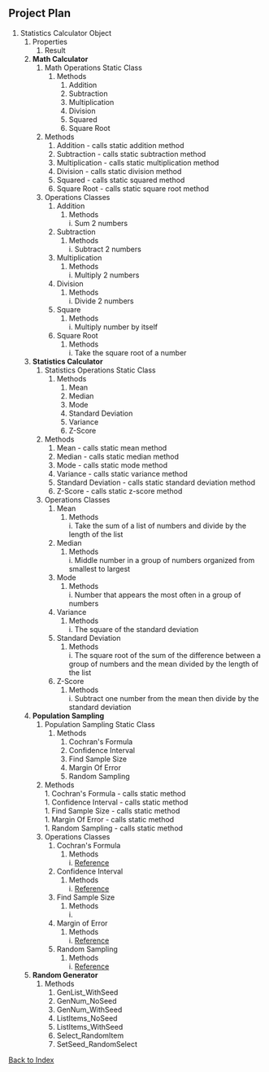 ## Project Plan


1. Statistics Calculator Object    
    1. Properties      
        1. Result 
    1.  **Math Calculator**  
        1. Math Operations Static Class  
            1. Methods  
                1. Addition   
                1. Subtraction  
                1. Multiplication  
                1. Division  
                1. Squared  
                1. Square Root  
        1. Methods  
            1. Addition - calls static addition method    
            1. Subtraction - calls static subtraction method  
            1. Multiplication - calls static multiplication method  
            1. Division - calls static division method  
            1. Squared - calls static squared method  
            1. Square Root - calls static square root method    
        1. Operations Classes    
            1. Addition  
                1. Methods  
                    i. Sum 2 numbers  
            1. Subtraction  
                1. Methods  
                    i. Subtract 2 numbers  
            1.  Multiplication  
                1. Methods  
                    i. Multiply 2 numbers  
            1. Division  
                1. Methods  
                    i. Divide 2 numbers  
            1. Square  
                1. Methods  
                    i. Multiply number by itself  
            1. Square Root  
                1. Methods  
                    i. Take the square root of a number  
    1. **Statistics Calculator** 
        1. Statistics Operations Static Class  
            1. Methods  
                1. Mean   
                1. Median  
                1. Mode  
                1. Standard Deviation  
                1. Variance  
                1. Z-Score  
        1. Methods   
            1. Mean - calls static mean method  
            1. Median - calls static median method  
            1. Mode - calls static mode method  
            1. Variance - calls static variance method  
            1. Standard Deviation - calls static standard deviation method  
            1. Z-Score - calls static z-score method  
        1. Operations Classes     
            1. Mean  
                1. Methods  
                    i. Take the sum of a list of numbers and divide by the length of the list  
            1. Median  
                1. Methods  
                    i. Middle number in a group of numbers organized from smallest to largest
            1. Mode  
                1. Methods  
                    i. Number that appears the most often in a group of numbers 
            1. Variance  
                1. Methods  
                    i. The square of the standard deviation  
            1. Standard Deviation  
                1. Methods  
                    i. The square root of the sum of the difference between a group of numbers and the mean divided by the length of the list  
            1. Z-Score  
                1. Methods  
                    i. Subtract one number from the mean then divide by the standard deviation 
    1. **Population Sampling** 
        1. Population Sampling Static Class  
            1. Methods  
                1. Cochran's Formula   
                1. Confidence Interval  
                1. Find Sample Size  
                1. Margin Of Error  
                1. Random Sampling  
        1. Methods   
                1. Cochran's Formula - calls static method    
                1. Confidence Interval - calls static method   
                1. Find Sample Size  - calls static method  
                1. Margin Of Error  - calls static method  
                1. Random Sampling - calls static method  
        1. Operations Classes     
            1. Cochran's Formula  
                1. Methods  
                    i. [Reference](StatReferences/CochransFormula.md) 
            1. Confidence Interval  
                1. Methods  
                    i. [Reference](StatReferences/ConfidenceInterval.md) 
            1. Find Sample Size  
                1. Methods  
                    i. 
            1. Margin of Error  
                1. Methods  
                    i. [Reference](StatReferences/MarginOfError.md)   
            1. Random Sampling  
                1. Methods  
                    i. [Reference](StatReferences/RandomSampling.md) 
    1.  **Random Generator**  
        1. Methods  
            1. GenList_WithSeed
            1. GenNum_NoSeed
            1. GenNum_WithSeed
            1. ListItems_NoSeed
            1. ListItems_WithSeed
            1. Select_RandomItem
            1. SetSeed_RandomSelect   
       
[Back to Index](README.md)
